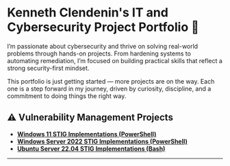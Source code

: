 # Kenneth Clendenin's IT and Cybersecurity Project Portfolio 🔐
<!-- # <a href="https://www.linkedin.com/in/kenneth-clendenin/">Kenneth Clendenin's</a> IT and Cybersecurity Project Portfolio 🔐 -->

I’m passionate about cybersecurity and thrive on solving real-world problems through hands-on projects. From hardening systems to automating remediation, I’m focused on building practical skills that reflect a strong security-first mindset.

This portfolio is just getting started — more projects are on the way. Each one is a step forward in my journey, driven by curiosity, discipline, and a commitment to doing things the right way.


## ⚠️ Vulnerability Management Projects

- **[Windows 11 STIG Implementations (PowerShell)](https://github.com/KennethClendenin/stig-windows11-hardening)**
- **[Windows Server 2022 STIG Implementations (PowerShell)](https://github.com/KennethClendenin/stig-winserver2022-hardening/tree/main)**
- **[Ubuntu Server 22.04 STIG Implementations (Bash)](https://github.com/KennethClendenin/stig-ubuntuserver22.04-hardening)**
<!-- - **[Vulnerability Management Program Implementation](https://github.com/KennethClendenin/vulnerability-management-program)** -->

<hr/>
